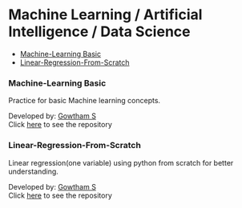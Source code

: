 <h1>Machine Learning / Artificial Intelligence / Data Science </h1>

* <a href="#Machine-Learning Basic">Machine-Learning Basic</a>
* <a href="#Linear-Regression-From-Scratch">Linear-Regression-From-Scratch</a>

<h3 id="Machine-Learning Basic">Machine-Learning Basic</h3>

Practice for basic Machine learning concepts.

Developed by: [ Gowtham S](https://github.com/gowtham758550)
<br>Click <a href="https://github.com/gowtham758550/Machine-Learning" target="_blank">here</a> to see the repository

<h3 id="Linear-Regression-From-Scratch">Linear-Regression-From-Scratch</h3>

Linear regression(one variable) using python from scratch for better understanding.

Developed by: [ Gowtham S](https://github.com/gowtham758550)
<br>Click <a href="https://github.com/gowtham758550/Linear-Regression-From-Scratch" target="_blank">here</a> to see the repository


